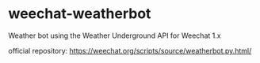 # weechat-weatherbot
Weather bot using the Weather Underground API for Weechat 1.x

official repository: https://weechat.org/scripts/source/weatherbot.py.html/
